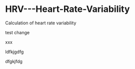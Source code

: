 # HRV---Heart-Rate-Variability
Calculation of heart rate variability 

test change


xxx

ldfkjgdfg

dfgkjfdg